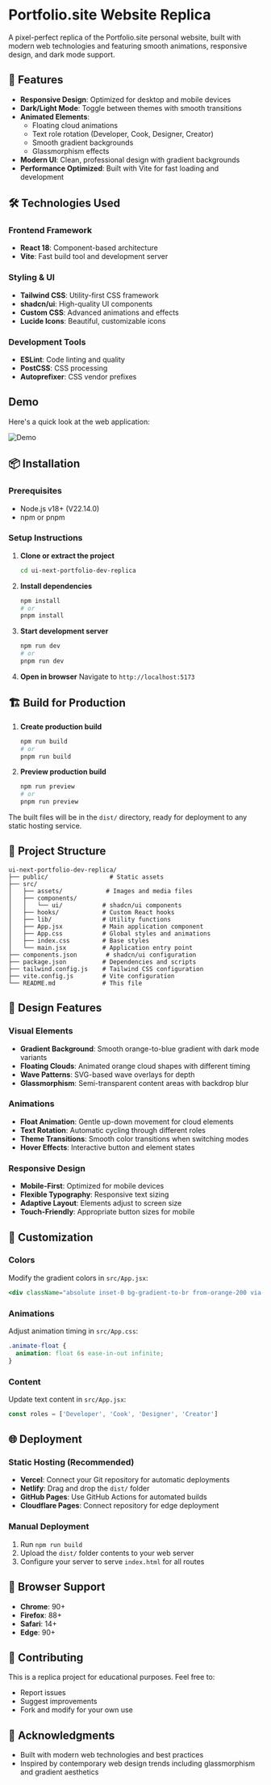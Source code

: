 # Portfolio.site Website Replica

A pixel-perfect replica of the Portfolio.site personal website, built with modern web technologies and featuring smooth animations, responsive design, and dark mode support.

## 🚀 Features

- **Responsive Design**: Optimized for desktop and mobile devices
- **Dark/Light Mode**: Toggle between themes with smooth transitions
- **Animated Elements**: 
  - Floating cloud animations
  - Text role rotation (Developer, Cook, Designer, Creator)
  - Smooth gradient backgrounds
  - Glassmorphism effects
- **Modern UI**: Clean, professional design with gradient backgrounds
- **Performance Optimized**: Built with Vite for fast loading and development

## 🛠 Technologies Used

### Frontend Framework
- **React 18**: Component-based architecture
- **Vite**: Fast build tool and development server

### Styling & UI
- **Tailwind CSS**: Utility-first CSS framework
- **shadcn/ui**: High-quality UI components
- **Custom CSS**: Advanced animations and effects
- **Lucide Icons**: Beautiful, customizable icons

### Development Tools
- **ESLint**: Code linting and quality
- **PostCSS**: CSS processing
- **Autoprefixer**: CSS vendor prefixes


## Demo
Here's a quick look at the web application:

![Demo](site.png)


## 📦 Installation

### Prerequisites
- Node.js v18+ (V22.14.0)
- npm or pnpm

### Setup Instructions

1. **Clone or extract the project**
   ```bash
   cd ui-next-portfolio-dev-replica
   ```

2. **Install dependencies**
   ```bash
   npm install
   # or
   pnpm install
   ```

3. **Start development server**
   ```bash
   npm run dev
   # or
   pnpm run dev
   ```

4. **Open in browser**
   Navigate to `http://localhost:5173`

## 🏗 Build for Production

1. **Create production build**
   ```bash
   npm run build
   # or
   pnpm run build
   ```

2. **Preview production build**
   ```bash
   npm run preview
   # or
   pnpm run preview
   ```

The built files will be in the `dist/` directory, ready for deployment to any static hosting service.

## 📁 Project Structure

```
ui-next-portfolio-dev-replica/
├── public/                 # Static assets
├── src/
│   ├── assets/            # Images and media files
│   ├── components/
│   │   └── ui/           # shadcn/ui components
│   ├── hooks/            # Custom React hooks
│   ├── lib/              # Utility functions
│   ├── App.jsx           # Main application component
│   ├── App.css           # Global styles and animations
│   ├── index.css         # Base styles
│   └── main.jsx          # Application entry point
├── components.json        # shadcn/ui configuration
├── package.json          # Dependencies and scripts
├── tailwind.config.js    # Tailwind CSS configuration
├── vite.config.js        # Vite configuration
└── README.md             # This file
```

## 🎨 Design Features

### Visual Elements
- **Gradient Background**: Smooth orange-to-blue gradient with dark mode variants
- **Floating Clouds**: Animated orange cloud shapes with different timing
- **Wave Patterns**: SVG-based wave overlays for depth
- **Glassmorphism**: Semi-transparent content areas with backdrop blur

### Animations
- **Float Animation**: Gentle up-down movement for cloud elements
- **Text Rotation**: Automatic cycling through different roles
- **Theme Transitions**: Smooth color transitions when switching modes
- **Hover Effects**: Interactive button and element states

### Responsive Design
- **Mobile-First**: Optimized for mobile devices
- **Flexible Typography**: Responsive text sizing
- **Adaptive Layout**: Elements adjust to screen size
- **Touch-Friendly**: Appropriate button sizes for mobile

## 🔧 Customization

### Colors
Modify the gradient colors in `src/App.jsx`:
```jsx
<div className="absolute inset-0 bg-gradient-to-br from-orange-200 via-yellow-200 to-blue-300 dark:from-orange-900 dark:via-yellow-900 dark:to-blue-900"></div>
```

### Animations
Adjust animation timing in `src/App.css`:
```css
.animate-float {
  animation: float 6s ease-in-out infinite;
}
```

### Content
Update text content in `src/App.jsx`:
```jsx
const roles = ['Developer', 'Cook', 'Designer', 'Creator']
```

## 🌐 Deployment

### Static Hosting (Recommended)
- **Vercel**: Connect your Git repository for automatic deployments
- **Netlify**: Drag and drop the `dist/` folder
- **GitHub Pages**: Use GitHub Actions for automated builds
- **Cloudflare Pages**: Connect repository for edge deployment

### Manual Deployment
1. Run `npm run build`
2. Upload the `dist/` folder contents to your web server
3. Configure your server to serve `index.html` for all routes

## 📱 Browser Support

- **Chrome**: 90+
- **Firefox**: 88+
- **Safari**: 14+
- **Edge**: 90+

## 🤝 Contributing

This is a replica project for educational purposes. Feel free to:
- Report issues
- Suggest improvements
- Fork and modify for your own use

[//]: # (## 📄 License)
[//]: # (This project is for educational and demonstration purposes. The original design belongs to Omal Vindula &#40;Portfolio.site&#41;.)

## 🙏 Acknowledgments

[//]: # (- Original design by [Omal Vindula]&#40;https://omal.dev&#41;)
- Built with modern web technologies and best practices
- Inspired by contemporary web design trends including glassmorphism and gradient aesthetics


